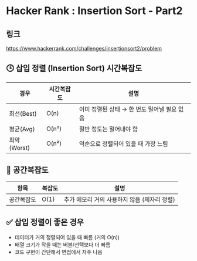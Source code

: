 # Hacker Rank : Insertion Sort - Part2

## 링크
https://www.hackerrank.com/challenges/insertionsort2/problem

## 🕒 삽입 정렬 (Insertion Sort) 시간복잡도

| 경우       | 시간복잡도 | 설명                                      |
|------------|------------|-------------------------------------------|
| 최선(Best) | O(n)       | 이미 정렬된 상태 → 한 번도 밀어낼 필요 없음 |
| 평균(Avg)  | O(n²)      | 절반 정도는 밀어내야 함                     |
| 최악(Worst)| O(n²)      | 역순으로 정렬되어 있을 때 가장 느림         |

## 🧠 공간복잡도

| 항목         | 복잡도 | 설명                                      |
|--------------|--------|-------------------------------------------|
| 공간복잡도   | O(1)   | 추가 메모리 거의 사용하지 않음 (제자리 정렬) |  


## ✅ 삽입 정렬이 좋은 경우
- 데이터가 거의 정렬되어 있을 때 빠름 (거의 O(n))
- 배열 크기가 작을 때는 버블/선택보다 더 빠름
- 코드 구현이 간단해서 면접에서 자주 나옴
